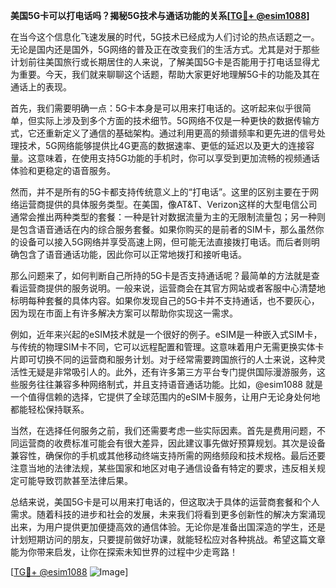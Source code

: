 **美国5G卡可以打电话吗？揭秘5G技术与通话功能的关系[[TG💪+ @esim1088](https://t.me/s/esim1088)]**

在当今这个信息化飞速发展的时代，5G技术已经成为人们讨论的热点话题之一。无论是国内还是国外，5G网络的普及正在改变我们的生活方式。尤其是对于那些计划前往美国旅行或长期居住的人来说，了解美国5G卡是否能用于打电话显得尤为重要。今天，我们就来聊聊这个话题，帮助大家更好地理解5G卡的功能及其在通话上的表现。

首先，我们需要明确一点：5G卡本身是可以用来打电话的。这听起来似乎很简单，但实际上涉及到多个方面的技术细节。5G网络不仅是一种更快的数据传输方式，它还重新定义了通信的基础架构。通过利用更高的频谱频率和更先进的信号处理技术，5G网络能够提供比4G更高的数据速率、更低的延迟以及更大的连接容量。这意味着，在使用支持5G功能的手机时，你可以享受到更加流畅的视频通话体验和更稳定的语音服务。

然而，并不是所有的5G卡都支持传统意义上的“打电话”。这里的区别主要在于网络运营商提供的具体服务类型。在美国，像AT&T、Verizon这样的大型电信公司通常会推出两种类型的套餐：一种是针对数据流量为主的无限制流量包；另一种则是包含语音通话在内的综合服务套餐。如果你购买的是前者的SIM卡，那么虽然你的设备可以接入5G网络并享受高速上网，但可能无法直接拨打电话。而后者则明确包含了语音通话功能，因此你可以正常地拨打和接听电话。

那么问题来了，如何判断自己所持的5G卡是否支持通话呢？最简单的方法就是查看运营商提供的服务说明。一般来说，运营商会在其官方网站或者客服中心清楚地标明每种套餐的具体内容。如果你发现自己的5G卡并不支持通话，也不要灰心，因为现在市面上有许多解决方案可以帮助你实现这一需求。

例如，近年来兴起的eSIM技术就是一个很好的例子。eSIM是一种嵌入式SIM卡，与传统的物理SIM卡不同，它可以远程配置和管理。这意味着用户无需更换实体卡片即可切换不同的运营商和服务计划。对于经常需要跨国旅行的人士来说，这种灵活性无疑是非常吸引人的。此外，还有许多第三方平台专门提供国际漫游服务，这些服务往往兼容多种网络制式，并且支持语音通话功能。比如，@esim1088 就是一个值得信赖的选择，它提供了全球范围内的eSIM卡服务，让用户无论身处何地都能轻松保持联系。

当然，在选择任何服务之前，我们还需要考虑一些实际因素。首先是费用问题，不同运营商的收费标准可能会有很大差异，因此建议事先做好预算规划。其次是设备兼容性，确保你的手机或其他移动终端支持所需的网络频段和技术规格。最后还要注意当地的法律法规，某些国家和地区对电子通信设备有特定的要求，违反相关规定可能导致罚款甚至法律后果。

总结来说，美国5G卡是可以用来打电话的，但这取决于具体的运营商套餐和个人需求。随着科技的进步和社会的发展，未来我们将看到更多创新性的解决方案涌现出来，为用户提供更加便捷高效的通信体验。无论你是准备出国深造的学生，还是计划短期访问的朋友，只要提前做好功课，就能轻松应对各种挑战。希望这篇文章能为你带来启发，让你在探索未知世界的过程中少走弯路！

[[TG💪+ @esim1088](https://t.me/s/esim1088) ![Image](https://i.postimg.cc/4NQfJmqS/Snipaste-2025-05-13-00-14-12.png)]